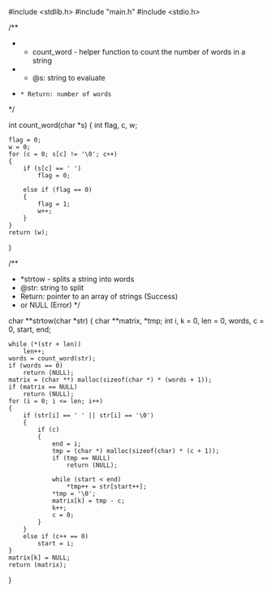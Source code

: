 #include <stdlib.h>
#include "main.h"
#include <stdio.h>

/**
*  * count_word - helper function to count the number of words in a string
*   * @s: string to evaluate
*     * Return: number of words
*/

int count_word(char *s)
{
	int flag, c, w;

	flag = 0;
	w = 0;
	for (c = 0; s[c] != '\0'; c++)
	{
		if (s[c] == ' ')
			flag = 0;

		else if (flag == 0)
		{
			flag = 1;
			w++;
		}
	}
	return (w);
}

/**
* *strtow - splits a string into words
* @str: string to split
* Return: pointer to an array of strings (Success)
* or NULL (Error)
*/

char **strtow(char *str)
{
	char **matrix, *tmp;
	int i, k = 0, len = 0, words, c = 0, start, end;

	while (*(str + len))
		len++;
	words = count_word(str);
	if (words == 0)
		return (NULL);
	matrix = (char **) malloc(sizeof(char *) * (words + 1));
	if (matrix == NULL)
		return (NULL);
	for (i = 0; i <= len; i++)
	{
		if (str[i] == ' ' || str[i] == '\0')
		{
			if (c)
			{
				end = i;
				tmp = (char *) malloc(sizeof(char) * (c + 1));
				if (tmp == NULL)
					return (NULL);

				while (start < end)
					*tmp++ = str[start++];
				*tmp = '\0';
				matrix[k] = tmp - c;
				k++;
				c = 0;
			}
		}
		else if (c++ == 0)
			start = i;
	}
	matrix[k] = NULL;
	return (matrix);
}
